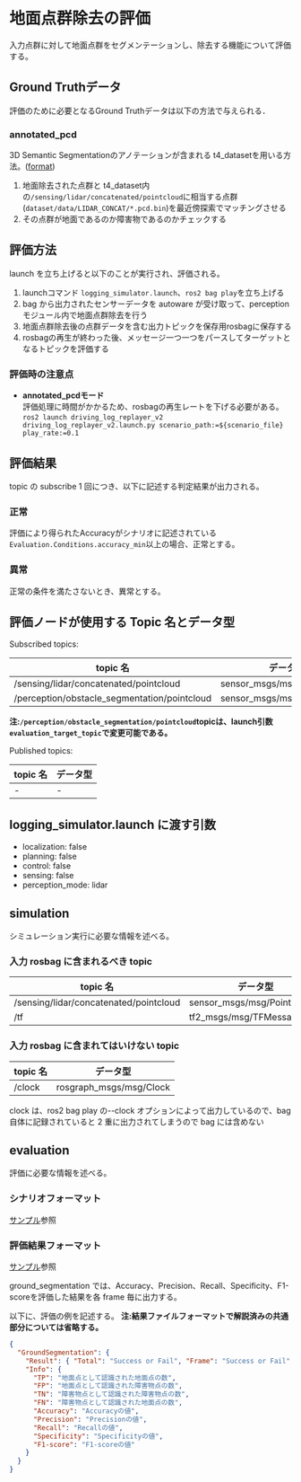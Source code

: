 # 地面点群除去の評価

入力点群に対して地面点群をセグメンテーションし、除去する機能について評価する。

## Ground Truthデータ

評価のために必要となるGround Truthデータは以下の方法で与えられる．

### annotated_pcd

3D Semantic Segmentationのアノテーションが含まれる t4_datasetを用いる方法。([format](https://github.com/tier4/tier4_perception_dataset/blob/main/docs/t4_format_3d_detailed.md#3d-lidarseg-annotation-format-in-t4-format))

1. 地面除去された点群と t4_dataset内の`/sensing/lidar/concatenated/pointcloud`に相当する点群(`dataset/data/LIDAR_CONCAT/*.pcd.bin`)を最近傍探索でマッチングさせる
2. その点群が地面であるのか障害物であるのかチェックする

## 評価方法

launch を立ち上げると以下のことが実行され、評価される。

1. launchコマンド `logging_simulator.launch`、`ros2 bag play`を立ち上げる
2. bag から出力されたセンサーデータを autoware が受け取って、perceptionモジュール内で地面点群除去を行う
3. 地面点群除去後の点群データを含む出力トピックを保存用rosbagに保存する
4. rosbagの再生が終わった後、メッセージ一つ一つをパースしてターゲットとなるトピックを評価する

### 評価時の注意点

- **annotated_pcdモード**  
   評価処理に時間がかかるため、rosbagの再生レートを下げる必要がある。
  `ros2 launch driving_log_replayer_v2 driving_log_replayer_v2.launch.py scenario_path:=${scenario_file} play_rate:=0.1`

## 評価結果

topic の subscribe 1 回につき、以下に記述する判定結果が出力される。

### 正常

評価により得られたAccuracyがシナリオに記述されている`Evaluation.Conditions.accuracy_min`以上の場合、正常とする。

### 異常

正常の条件を満たさないとき、異常とする。

## 評価ノードが使用する Topic 名とデータ型

Subscribed topics:

| topic 名                                     | データ型                    |
| -------------------------------------------- | --------------------------- |
| /sensing/lidar/concatenated/pointcloud 　　  | sensor_msgs/msg/PointCloud2 |
| /perception/obstacle_segmentation/pointcloud | sensor_msgs/msg/PointCloud2 |

**注:`/perception/obstacle_segmentation/pointcloud`topicは、launch引数`evaluation_target_topic`で変更可能である。**

Published topics:

| topic 名 | データ型 |
| -------- | -------- |
| -        | -        |

## logging_simulator.launch に渡す引数

- localization: false
- planning: false
- control: false
- sensing: false
- perception_mode: lidar

## simulation

シミュレーション実行に必要な情報を述べる。

### 入力 rosbag に含まれるべき topic

| topic 名                               | データ型                    |
| -------------------------------------- | --------------------------- |
| /sensing/lidar/concatenated/pointcloud | sensor_msgs/msg/PointCloud2 |
| /tf                                    | tf2_msgs/msg/TFMessage      |

### 入力 rosbag に含まれてはいけない topic

| topic 名 | データ型                |
| -------- | ----------------------- |
| /clock   | rosgraph_msgs/msg/Clock |

clock は、ros2 bag play の--clock オプションによって出力しているので、bag 自体に記録されていると 2 重に出力されてしまうので bag には含めない

## evaluation

評価に必要な情報を述べる。

### シナリオフォーマット

[サンプル](https://github.com/tier4/driving_log_replayer_v2/blob/develop/sample/ground_segmentation/scenario.ja.yaml)参照

### 評価結果フォーマット

[サンプル](https://github.com/tier4/driving_log_replayer_v2/blob/develop/sample/ground_segmentation/result.json)参照

ground_segmentation では、Accuracy、Precision、Recall、Specificity、F1-scoreを評価した結果を各 frame 毎に出力する。

以下に、評価の例を記述する。
**注:結果ファイルフォーマットで解説済みの共通部分については省略する。**

```json
{
  "GroundSegmentation": {
    "Result": { "Total": "Success or Fail", "Frame": "Success or Fail" },
    "Info": {
      "TP": "地面点として認識された地面点の数",
      "FP": "地面点として認識された障害物点の数",
      "TN": "障害物点として認識された障害物点の数",
      "FN": "障害物点として認識された地面点の数",
      "Accuracy": "Accuracyの値",
      "Precision": "Precisionの値",
      "Recall": "Recallの値",
      "Specificity": "Specificityの値",
      "F1-score": "F1-scoreの値"
    }
  }
}
```
